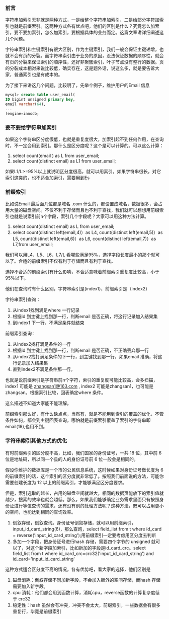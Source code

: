 ### 前言

字符串加索引无非就是两种方式，一是给整个字符串加索引，二是给部分字符加索引也就是前缀索引。这两种方式各有优点吧，他们的区别是什么？究竟怎么加索引，要不要加索引，怎么加索引，要根据具体的业务而定。这篇文章讲详细阐述这几个问题。

字符串索引和主键索引有很大区别，作为主键索引，我们一般会保证主键递增，也就不会有页的分裂。而字符串索引由于业务的原因，没法保证数据的顺序性，就会有页的分裂来保证索引的顺序性，还好非聚簇索引，叶子节点没有整行的数据。页的分裂成本相对来说比较低，确实存在，这是题外话，说这么多，就是要告诉大家，普通索引也是有成本的。

为了接下来讲这几个问题，比较明了，先举个例子，维护用户的Email 信息

```sql
mysql> create table user_email(
ID bigint unsigned primary key,
email varchar(64), 
... 
)engine=innodb; 
```



### 要不要给字符串加索引

如果这个字符串区分度很低，也就是重复度很大，加索引起不到任何作用，在查询时，不一定会用到索引。那什么是区分度呢？这个是可以计算的。可以这么计算：

1. select count(email ) as L  from user_email;
2. select count(distinct email) as L1 from user_email;

如果L1/L>=95%以上就说明区分度很高，就可以用索引。如果字符串很长，对它索引这类的，也不适合加索引，需要用到Es

### 前缀索引

比如说Email 最后面几位都是域名 .com 什么的，都设置成域名，数据很多，会占用大量的磁盘空间。不仅不利于存储而且也不利于查找，我们就可以想想用前缀索引也就是说索引前n个字段，索引几个字段呢？大家可以用这种方法计算。

1. select count(distinct email) as L from user_email; 
2. select count(distinct left(email,4)）as L4, count(distinct left(email,5)）as L5, count(distinct left(email,6)）as L6, count(distinct left(email,7)）as L7,from user_email;

我们可以用L4、L5、L6、L7/L 看哪些满足95%，选择字段长度最小的那个就可以了。合适的前缀索引不仅有利于存储而且有利于查找。

选择不合适的前缀索引有什么影响，不合适意味着前缀索引重复度比较高，小于95%以下。

他们在查询时有什么区别，字符串索引是(index1)，前缀索引是（index2）

字符串索引查询：

1. 从index1找到满足where 一行记录
2. 根据id 到主键上找到那一行，判断email 是否正确，将这行记录加入结果集
3. 到index1 下一行，不满足条件就结束

前缀索引查询：

1. 从index2找打满足条件的一行
2. 根据id 到主键上找到那一行，判断email 是否正确，不正确丢弃那一行
3. 从index2找打满足条件的下一行，到主键找到那一行，如果email 准确，将这行记录加入结果集
4. 直到index2不满足条件那一行。

也就是说前缀索引是字符串前n个字符，索引的重复度可能比较高，会多扫描，index1 可能是  zhangsan1@163.com , index2 可能是zhangsan1，也可能是zhangsan。根据索引比较，回表确定where 条件。

这么描述不知道大家能不能理解。

前缀索引那么好，有什么缺点点，当然有，就是不能用到索引的覆盖的优化，不管条件如何，都会到主键回表查询。哪怕就是前缀索引覆盖了索引的字符串即email(18),也用不到。

### 字符串索引其他方式的优化

有时前缀索引的区分度不高，比如，我们国家的身份证号，一共 18 位，其中前 6 位是地址码，所以同一个县的人的身份证号前 6 位一般会是相同的。

假设你维护的数据库是一个市的公民信息系统，这时候如果对身份证号做长度为 6 的前缀索引的话，这个索引的区分度就非常低了。按照我们前面说的方法，可能你需要创建长度为 12 以上的前缀索引，才能够满足区分度要求。

但是，索引选取的越长，占用的磁盘空间就越大，相同的数据页能放下的索引值就越少，搜索的效率也就会越低。那么，如果我们能够确定业务需求里面只有按照身份证进行等值查询的需求，还有没有别的处理方法呢？这种方法，既可以占用更小的空间，也能达到相同的查询效率。

1. 倒叙存储，倒叙查询。身份证号倒叙存储，就可以用前缀索引，input_id_card_string(6)，那么查询，select field_list from t where id_card = reverse('input_id_card_string');用前缀索引一定要考虑用区分度去判断
2. 多加一个字段，把身份证号进行hash 存储，需要四个字节的 unsigned 就可以了，对这个新字段加索引，比如新加的字段是id_card_crc。select field_list from t where id_card_crc=crc32('input_id_card_string') and id_card='input_id_card_string'

这种方式适合区分度不高的情况，各有优势吧，看大家的选择，他们区别是

1. 磁盘消耗：倒叙存储不同加新字段，不会加入额外的空间存储，而hash  存储需要加入新字段。
2. cpu 消耗：他们都会用到函数计算，消耗cpu，reverse函数的计算复杂度低于 crc32
3. 稳定性：hash 虽然会有冲突，冲突不会太大，前缀索引，一些数据会有很多重复行，毕竟是前缀索引





